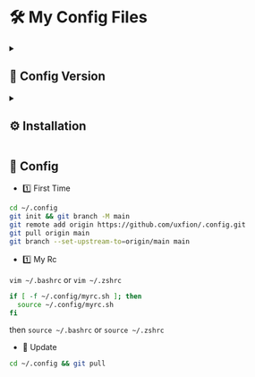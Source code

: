 # 🛠️ My Config Files

<details>
<summary><h2>🔢 Config Version</h2></summary>

- [🐈 Kitty](https://github.com/kovidgoyal/kitty): `0.32.1`
- [🛌 LazyVim](https://github.com/LazyVim/starter): `741ff3aa70336abb6c76ee4c49815ae589a1b852`
- [🎛️ .tmux](https://github.com/gpakosz/.tmux): `b892bc155b6df087b05868995fc6e2cd8b5bbb98`
- [🦆 Yazi](https://github.com/sxyazi/yazi/tree/main/yazi-config/preset): `0.2.3`

</details>

<details>
<summary><h2>⚙️ Installation</h2></summary>

```bash
# clean
rm -rf ~/.config/coc ~/.config/ranger
rm -rf ~/.local/share/ranger
rm -rf ~/.config/kitty ~/.config/nvim ~/.config/tmux ~/.config/yazi
rm -rf ~/.local/share/nvim ~/.local/state/nvim ~/.cache/nvim
bash ~/.local/share/lunarvim/lvim/utils/installer/uninstall.sh
```

### 1. 📝 Font: [🔤 JetBrains Mono Nerd Font](https://github.com/ryanoasis/nerd-fonts/releases/latest)

<details>
<summary><b>🍺 Brew</b></summary>

```bash
brew tap homebrew/cask-fonts
brew install font-jetbrains-mono-nerd-font
```

</details>

<details>
<summary><b>📟 Linux</b></summary>

```bash
sudo apt install xxx  # TODO
```

</details>

### 2. 📟 Terminal Emulator: [🐈 Kitty](https://sw.kovidgoyal.net/kitty/)

<details>
<summary><b>🍺 Brew</b></summary>

```bash
brew install kitty
```

</details>

<details>
<summary><b>📟 Linux</b></summary>

```bash
curl -L https://sw.kovidgoyal.net/kitty/installer.sh | sh /dev/stdin
```

</details>

### 3. 🗃️ File Manager: [🦆 Yazi](https://yazi-rs.github.io/docs/installation)

<details>
<summary><b>🍺 Brew</b></summary>

```bash
brew install yazi ffmpegthumbnailer unar jq poppler fd ripgrep fzf zoxide
```

</details>

<details>
<summary><b>📟 Linux</b></summary>

```bash
cd ~/dl && wget https://github.com/sxyazi/yazi/releases/download/v0.2.3/yazi-x86_64-unknown-linux-gnu.zip
unzip yazi-x86_64-unknown-linux-gnu.zip
cp yazi-x86_64-unknown-linux-gnu/yazi /usr/local/bin/
# requirtments
sudo apt update && sudo apt install -y unar jq fd-find ripgrep fzf zoxide
# no necessary
sudo apt install -y ffmpegthumbnailer poppler 
```

</details>

### 4. ✏️ Text Editor: [🛌 LazyVim](https://www.lazyvim.org/)

<details>
<summary><b>🍺 Brew</b></summary>

```bash
brew install nvim rustup fd ripgrep

brew install node@20 && brew link --overwrite node@20

npm install -g neovim
pip install pynvim
```

</details>

<details>
<summary><b>📟 Linux</b></summary>

```bash
# nvim
sudo apt install libfuse2
wget https://github.com/neovim/neovim/releases/download/stable/nvim.appimage -O /usr/local/bin/nvim.appimage
chmod +x /usr/local/bin/nvim.appimage && ln -sf /usr/local/bin/nvim.appimage /usr/local/bin/nvim
# TODO: aarch64

# requirements
sudo apt update && sudo apt install -y git build-essential ca-certificates curl gnupg python3-pip
sudo apt install fd-find ripgrep

# node
sudo mkdir -p /etc/apt/keyrings
curl -fsSL https://deb.nodesource.com/gpgkey/nodesource-repo.gpg.key | sudo gpg --dearmor -o /etc/apt/keyrings/nodesource.gpg
NODE_MAJOR=20
echo "deb [signed-by=/etc/apt/keyrings/nodesource.gpg] https://deb.nodesource.com/node_$NODE_MAJOR.x nodistro main" | sudo tee /etc/apt/sources.list.d/nodesource.list
sudo apt-get update && sudo apt-get install nodejs -y

# rust (no necessary)
# curl --proto '=https' --tlsv1.2 -sSf https://sh.rustup.rs | sh
# rust fd::fd-find, rg::ripgrep

npm install -g neovim
pip install pynvim
```

</details>

### 5. 🔢 Git GUI: [💤 Lazygit](https://github.com/jesseduffield/lazygit)

<details>
<summary><b>🍺 Brew</b></summary>

```bash
brew install lazygit
```

</details>

<details>
<summary><b>📟 Linux</b></summary>

```bash
LAZYGIT_VERSION=$(curl -s "https://api.github.com/repos/jesseduffield/lazygit/releases/latest" | grep -Po '"tag_name": "v\K[^"]*')
# amd64
curl -Lo lazygit.tar.gz "https://github.com/jesseduffield/lazygit/releases/latest/download/lazygit_${LAZYGIT_VERSION}_Linux_x86_64.tar.gz"
# arm64
# curl -Lo lazygit.tar.gz "https://github.com/jesseduffield/lazygit/releases/latest/download/lazygit_${LAZYGIT_VERSION}_Linux_arm64.tar.gz"

tar xf lazygit.tar.gz lazygit
sudo install lazygit /usr/local/bin
```

</details>

### 6. 📟 Multiplexer: [🎛️ Tmux](https://github.com/tmux/tmux/wiki)

<details>
<summary><b>🍺 Brew</b></summary>

```bash
brew install tmux
```

</details>

<details>
<summary><b>📟 Linux</b></summary>

```bash
sudo apt install tmux
tmux -V

# wget https://github.com/nelsonenzo/tmux-appimage/releases/download/3.3a/tmux.appimage -O /usr/local/bin/tmux.appimage
# chmod +x /usr/local/bin/tmux.appimage && ln -sf /usr/local/bin/nvim.appimage /usr/local/bin/nvim
```

</details>

</details>

## 🚀 Config

- 1️⃣ First Time

```bash
cd ~/.config
git init && git branch -M main
git remote add origin https://github.com/uxfion/.config.git
git pull origin main
git branch --set-upstream-to=origin/main main
```

- 1️⃣ My Rc

`vim ~/.bashrc` or `vim ~/.zshrc`

```bash
if [ -f ~/.config/myrc.sh ]; then
  source ~/.config/myrc.sh
fi
```

then `source ~/.bashrc` or `source ~/.zshrc`

- 🎉 Update

```bash
cd ~/.config && git pull
```

